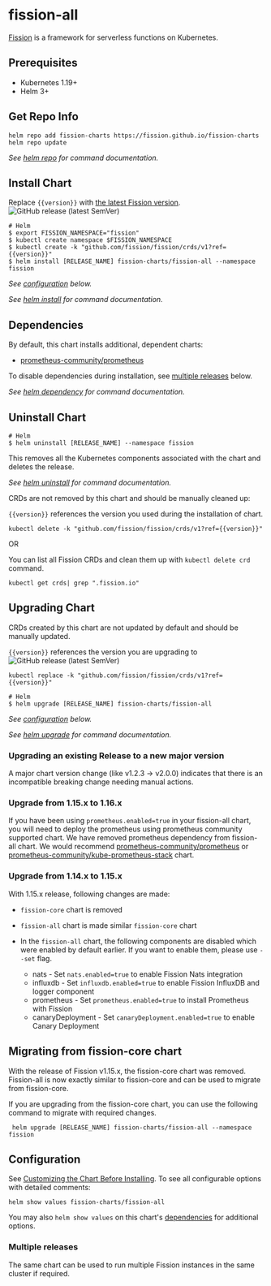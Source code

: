 # fission-all

[Fission](https://fission.io/) is a framework for serverless functions on Kubernetes.

## Prerequisites

- Kubernetes 1.19+
- Helm 3+

## Get Repo Info

```console
helm repo add fission-charts https://fission.github.io/fission-charts
helm repo update
```

_See [helm repo](https://helm.sh/docs/helm/helm_repo/) for command documentation._

## Install Chart

Replace `{{version}}` with [the latest Fission version](https://github.com/fission/fission/releases/latest).
![GitHub release (latest SemVer)](https://img.shields.io/github/v/release/fission/fission)

```console
# Helm
$ export FISSION_NAMESPACE="fission"
$ kubectl create namespace $FISSION_NAMESPACE
$ kubectl create -k "github.com/fission/fission/crds/v1?ref={{version}}"
$ helm install [RELEASE_NAME] fission-charts/fission-all --namespace fission
```

_See [configuration](#configuration) below._

_See [helm install](https://helm.sh/docs/helm/helm_install/) for command documentation._

## Dependencies

By default, this chart installs additional, dependent charts:

- [prometheus-community/prometheus](https://github.com/prometheus-community/helm-charts/tree/main/charts/prometheus)

To disable dependencies during installation, see [multiple releases](#multiple-releases) below.

_See [helm dependency](https://helm.sh/docs/helm/helm_dependency/) for command documentation._

## Uninstall Chart

```console
# Helm
$ helm uninstall [RELEASE_NAME] --namespace fission
```

This removes all the Kubernetes components associated with the chart and deletes the release.

_See [helm uninstall](https://helm.sh/docs/helm/helm_uninstall/) for command documentation._

CRDs are not removed by this chart and should be manually cleaned up:

`{{version}}` references the version you used during the installation of chart.

```console
kubectl delete -k "github.com/fission/fission/crds/v1?ref={{version}}"
```

OR

You can list all Fission CRDs and clean them up with `kubectl delete crd` command.

```console
kubectl get crds| grep ".fission.io"
```

## Upgrading Chart

CRDs created by this chart are not updated by default and should be manually updated.

`{{version}}` references the version you are upgrading to ![GitHub release (latest SemVer)](https://img.shields.io/github/v/release/fission/fission)

```console
kubectl replace -k "github.com/fission/fission/crds/v1?ref={{version}}"
```

```console
# Helm
$ helm upgrade [RELEASE_NAME] fission-charts/fission-all
```

_See [configuration](#configuration) below._

_See [helm upgrade](https://helm.sh/docs/helm/helm_upgrade/) for command documentation._

### Upgrading an existing Release to a new major version

A major chart version change (like v1.2.3 -> v2.0.0) indicates that there is an incompatible breaking change needing manual actions.

### Upgrade from 1.15.x to 1.16.x

If you have been using `prometheus.enabled=true` in your fission-all chart, you will need to deploy the prometheus using prometheus community supported chart.
We have removed prometheus dependency from fission-all chart.
We would recommend [prometheus-community/prometheus](https://artifacthub.io/packages/helm/prometheus-community/prometheus) or [prometheus-community/kube-prometheus-stack](https://artifacthub.io/packages/helm/prometheus-community/kube-prometheus-stack) chart.

### Upgrade from 1.14.x to 1.15.x

With 1.15.x release, following changes are made:

- `fission-core` chart is removed
- `fission-all` chart is made similar `fission-core` chart
- In the `fission-all` chart, the following components are disabled which were enabled by default earlier. If you want to enable them, please use `--set` flag.

  - nats - Set `nats.enabled=true` to enable Fission Nats integration
  - influxdb - Set `influxdb.enabled=true` to enable Fission InfluxDB and logger component
  - prometheus - Set `prometheus.enabled=true` to install Prometheus with Fission
  - canaryDeployment - Set `canaryDeployment.enabled=true` to enable Canary Deployment

## Migrating from fission-core chart

With the release of Fission v1.15.x, the fission-core chart was removed.
Fission-all is now exactly similar to fission-core and can be used to migrate from fission-core.

If you are upgrading from the fission-core chart, you can use the following command to migrate with required changes.

```console
 helm upgrade [RELEASE_NAME] fission-charts/fission-all --namespace fission
 ```

## Configuration

See [Customizing the Chart Before Installing](https://helm.sh/docs/intro/using_helm/#customizing-the-chart-before-installing). To see all configurable options with detailed comments:

```console
helm show values fission-charts/fission-all
```

You may also `helm show values` on this chart's [dependencies](#dependencies) for additional options.

### Multiple releases

The same chart can be used to run multiple Fission instances in the same cluster if required.
